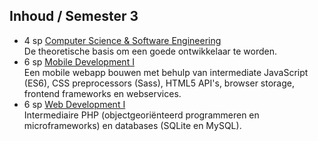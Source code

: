 Inhoud **/ Semester 3**
-----------------------

 - 4 sp [Computer Science & Software Engineering](https://bamaflexweb.arteveldehs.be/BMFUIDetailxOLOD.aspx?a=65965&b=5&c=1)  
   De theoretische basis om een goede ontwikkelaar te worden.
 - 6 sp [Mobile Development I](https://bamaflexweb.arteveldehs.be/BMFUIDetailxOLOD.aspx?a=64256&b=5&c=1)  
   Een mobile webapp bouwen met behulp van intermediate JavaScript (ES6), CSS preprocessors (Sass), HTML5 API's, browser storage, frontend frameworks en webservices.
 - 6 sp [Web Development I](https://bamaflexweb.arteveldehs.be/BMFUIDetailxOLOD.aspx?a=65971&b=5&c=1)  
   Intermediaire PHP (objectgeoriënteerd programmeren en microframeworks) en databases (SQLite en MySQL).